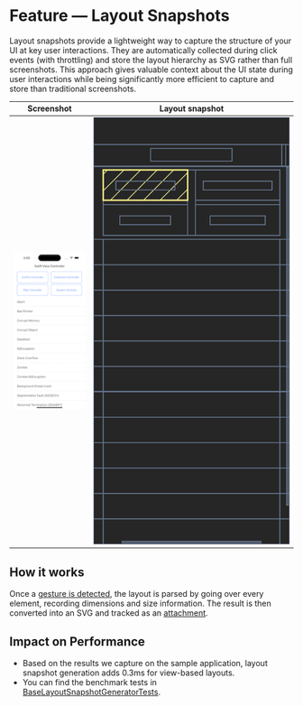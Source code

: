 # Feature — Layout Snapshots

Layout snapshots provide a lightweight way to capture the structure of your UI at key user interactions.
They are automatically collected during click events (with throttling) and store the layout hierarchy as SVG rather than
full screenshots.
This approach gives valuable context about the UI state during user interactions while being significantly more
efficient to capture and store than traditional screenshots.

| Screenshot                                            | Layout snapshot                                  |
|-------------------------------------------------------|--------------------------------------------------|
| ![Screenshot](../images/layoutSnapshotScreenshot.png) | ![Layout Snapshot](../images/layoutSnapshot.svg) |

## How it works

Once a [gesture is detected](feature_gesture_tracking.md), the layout is parsed by going over every element, recording dimensions and size information.
The result is then converted into an SVG and tracked as an [attachment](../../api/sdk/README.md#attachments).

## Impact on Performance

- Based on the results we capture on the sample application, layout snapshot generation adds 0.3ms for view-based layouts.
- You can find the benchmark tests in [BaseLayoutSnapshotGeneratorTests](../../../ios/Tests/MeasureSDKTests/LayoutInspector/LayoutSnapshotGeneratorTests.swift).